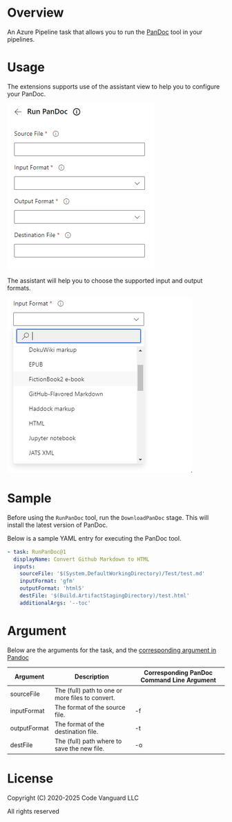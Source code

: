 # Overview

An Azure Pipeline task that allows you to run the [PanDoc](https://pandoc.org/) tool in your pipelines.

# Usage
The extensions supports use of the assistant view to help you to configure your PanDoc.

![Assistant view](images/assistant.PNG)

The assistant will help you to choose the supported input and output formats.

![Format parameters](images/formats.PNG)

# Sample 

Before using the `RunPanDoc` tool, run the `DownloadPanDoc` stage. This will install the latest version of PanDoc.

Below is a sample YAML entry for executing the PanDoc tool.

```yaml
- task: RunPanDoc@1
  displayName: Convert Github Markdown to HTML
  inputs:
    sourceFile: '$(System.DefaultWorkingDirectory)/Test/test.md'
    inputFormat: 'gfm'
    outputFormat: 'html5'
    destFile: '$(Build.ArtifactStagingDirectory)/test.html'
    additionalArgs: '--toc'
```

# Argument

Below are the arguments for the task, and the [corresponding argument in Pandoc](https://pandoc.org/MANUAL.html#general-options)

| Argument     | Description                                      | Corresponding PanDoc Command Line Argument |
|--------------|--------------------------------------------------|--------------------------------------------|
| sourceFile   | The (full) path to one or more files to convert. |                                            |
| inputFormat  | The format of the source file.                   | -f                                         |
| outputFormat | The format of the destination file.              | -t                                         |
| destFile     | The (full) path where to save the new file.      | -o                                         |

# License 
Copyright (C) 2020-2025 Code Vanguard LLC

All rights reserved